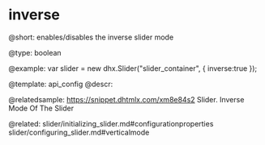 inverse
=============

@short: 
enables/disables the inverse slider mode




@type: boolean

@example: 
var slider = new dhx.Slider("slider_container", { 
    inverse:true
});


@template:	api_config
@descr: 

@relatedsample: https://snippet.dhtmlx.com/xm8e84s2	Slider. Inverse Mode Of The Slider

@related: slider/initializing_slider.md#configurationproperties
slider/configuring_slider.md#verticalmode